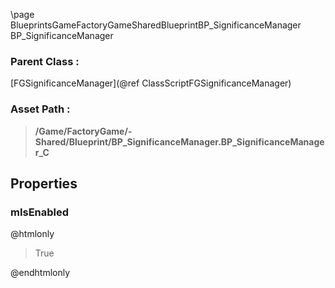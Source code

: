 \page BlueprintsGameFactoryGameSharedBlueprintBP_SignificanceManager BP_SignificanceManager
### Parent Class :
[FGSignificanceManager](@ref ClassScriptFGSignificanceManager)
### Asset Path :
<b><blockquote>/Game/FactoryGame/-Shared/Blueprint/BP_SignificanceManager.BP_SignificanceManager_C</blockquote></b>
## Properties

### mIsEnabled
@htmlonly
<blockquote>True</blockquote>
@endhtmlonly

